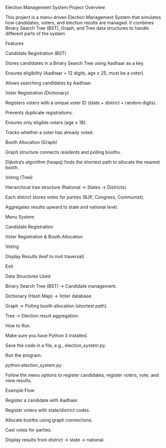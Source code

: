 Election Management System
 Project Overview

This project is a menu-driven Election Management System that simulates how candidates, voters, and election results are managed. It combines Binary Search Tree (BST), Graph, and Tree data structures to handle different parts of the system.

Features

Candidate Registration (BST)

Stores candidates in a Binary Search Tree using Aadhaar as a key.

Ensures eligibility (Aadhaar = 12 digits, age ≥ 25, must be a voter).

Allows searching candidates by Aadhaar.

Voter Registration (Dictionary)

Registers voters with a unique voter ID (state + district + random digits).

Prevents duplicate registrations.

Ensures only eligible voters (age ≥ 18).

Tracks whether a voter has already voted.

Booth Allocation (Graph)

Graph structure connects residents and polling booths.

Dijkstra’s algorithm (heapq) finds the shortest path to allocate the nearest booth.

Voting (Tree)

Hierarchical tree structure (National → States → Districts).

Each district stores votes for parties (BJP, Congress, Communist).

Aggregates results upward to state and national level.

Menu System

Candidate Registration

Voter Registration & Booth Allocation

Voting

Display Results (leaf to root traversal)

Exit

Data Structures Used

Binary Search Tree (BST) → Candidate management.

Dictionary (Hash Map) → Voter database.

Graph → Polling booth allocation (shortest path).

Tree → Election result aggregation.

How to Run

Make sure you have Python 3 installed.

Save the code in a file, e.g., election_system.py.

Run the program:

python election_system.py


Follow the menu options to register candidates, register voters, vote, and view results.

Example Flow

Register a candidate with Aadhaar.

Register voters with state/district codes.

Allocate booths using graph connections.

Cast votes for parties.

Display results from district → state → national.
